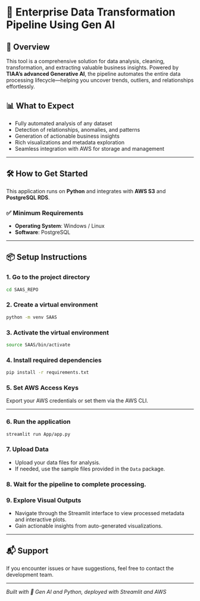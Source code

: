 # 🚀 Enterprise Data Transformation Pipeline Using Gen AI

## 🧠 Overview

This tool is a comprehensive solution for data analysis, cleaning, transformation, and extracting valuable business insights. Powered by **TIAA’s advanced Generative AI**, the pipeline automates the entire data processing lifecycle—helping you uncover trends, outliers, and relationships effortlessly.

## 📊 What to Expect

- Fully automated analysis of any dataset  
- Detection of relationships, anomalies, and patterns  
- Generation of actionable business insights  
- Rich visualizations and metadata exploration  
- Seamless integration with AWS for storage and management

---

## 🛠️ How to Get Started

This application runs on **Python** and integrates with **AWS S3** and **PostgreSQL RDS**.

### ✅ Minimum Requirements

- **Operating System**: Windows / Linux  
- **Software**: PostgreSQL

---

## 📦 Setup Instructions

### 1. Go to the project directory
```bash
cd SAAS_REPO
```

### 2. Create a virtual environment
```bash
python -m venv SAAS
```

### 3. Activate the virtual environment
```bash
source SAAS/bin/activate
```

### 4. Install required dependencies
```bash
pip install -r requirements.txt
```

### 5. Set AWS Access Keys

Export your AWS credentials or set them via the AWS CLI.

---

### 6. Run the application
```bash
streamlit run App/app.py
```

### 7. Upload Data

- Upload your data files for analysis.  
- If needed, use the sample files provided in the `Data` package.

### 8. Wait for the pipeline to complete processing.

### 9. Explore Visual Outputs

- Navigate through the Streamlit interface to view processed metadata and interactive plots.  
- Gain actionable insights from auto-generated visualizations.

---

## 📬 Support

If you encounter issues or have suggestions, feel free to contact the development team.

---

_Built with 🧠 Gen AI and Python, deployed with Streamlit and AWS_
